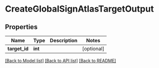 # CreateGlobalSignAtlasTargetOutput

## Properties
Name | Type | Description | Notes
------------ | ------------- | ------------- | -------------
**target_id** | **int** |  | [optional] 

[[Back to Model list]](../README.md#documentation-for-models) [[Back to API list]](../README.md#documentation-for-api-endpoints) [[Back to README]](../README.md)


